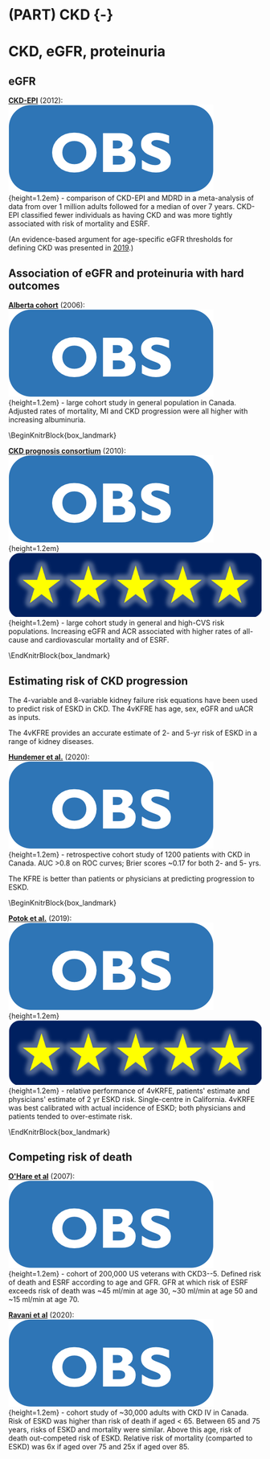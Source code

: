 # (PART) CKD {-}

# CKD, eGFR, proteinuria

## eGFR  

[**CKD-EPI**](https://www.ncbi.nlm.nih.gov/pubmed/22570462) (2012): ![](Logo_OBS.png){height=1.2em} - comparison of CKD-EPI and MDRD in a meta-analysis of data from over 1 million adults followed for a median of over 7 years.  CKD-EPI classified fewer individuals as having CKD and was more tightly associated with risk of mortality and ESRF.  

(An evidence-based argument for age-specific eGFR thresholds for defining CKD was presented in [2019](https://www.ncbi.nlm.nih.gov/pubmed/31506289).)


## Association of eGFR and proteinuria with hard outcomes

[**Alberta cohort**](https://www.ncbi.nlm.nih.gov/pubmed/20124537) (2006): ![](Logo_OBS.png){height=1.2em} - large cohort study in general population in Canada.  Adjusted rates of mortality, MI and CKD progression were all higher with increasing albuminuria.  

\BeginKnitrBlock{box_landmark}<div class="box_landmark">[**CKD prognosis consortium**](https://www.ncbi.nlm.nih.gov/pubmed/23013602) (2010): ![](Logo_OBS.png){height=1.2em} ![](Logo_SEM.png){height=1.2em} - large cohort study in general and high-CVS risk populations.  Increasing eGFR and ACR associated with higher rates of all-cause and cardiovascular mortality and of ESRF.  
</div>\EndKnitrBlock{box_landmark}


## Estimating risk of CKD progression

The 4-variable and 8-variable kidney failure risk equations have been used to predict risk of ESKD in CKD.  The 4vKFRE has age, sex, eGFR and uACR as inputs.  

The 4vKFRE provides an accurate estimate of 2- and 5-yr risk of ESKD in a range of kidney diseases.  

[**Hundemer et al.**](https://www.ncbi.nlm.nih.gov/pubmed/32928746) (2020): ![](Logo_OBS.png){height=1.2em} - retrospective cohort study of 1200 patients with CKD in Canada.  AUC >0.8 on ROC curves; Brier scores ~0.17 for both 2- and 5- yrs.  

The KFRE is better than patients or physicians at predicting progression to ESKD.  

\BeginKnitrBlock{box_landmark}<div class="box_landmark">[**Potok et al.**](https://www.ncbi.nlm.nih.gov/pubmed/30630859) (2019): ![](Logo_OBS.png){height=1.2em} ![](Logo_SEM.png){height=1.2em} - relative performance of 4vKRFE, patients' estimate and physicians' estimate of 2 yr ESKD risk.  Single-centre in California.  4vKRFE was best calibrated with actual incidence of ESKD; both physicians and patients tended to over-estimate risk.  
</div>\EndKnitrBlock{box_landmark}




## Competing risk of death  

[**O'Hare et al**](https://www.ncbi.nlm.nih.gov/pubmed/17855638) (2007): ![](Logo_OBS.png){height=1.2em} - cohort of 200,000 US veterans with CKD3--5.  Defined risk of death and ESRF according to age and GFR.  GFR at which risk of ESRF exceeds risk of death was ~45 ml/min at age 30, ~30 ml/min at age 50 and ~15 ml/min at age 70.   

[**Ravani et al**](https://www.ncbi.nlm.nih.gov/pubmed/32945876) (2020): ![](Logo_OBS.png){height=1.2em} - cohort study of ~30,000 adults with CKD IV in Canada.  Risk of ESKD was higher than risk of death if aged < 65.  Between 65 and 75 years, risks of ESKD and mortality were similar.  Above this age, risk of death out-competed risk of ESKD.  Relative risk of mortality (comparted to ESKD) was 6x if aged over 75 and 25x if aged over 85.  

